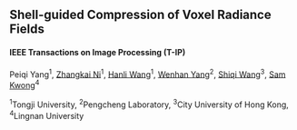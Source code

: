 ## Shell-guided Compression of Voxel Radiance Fields

#### IEEE Transactions on Image Processing (T-IP)
Peiqi Yang<sup>1</sup>, [Zhangkai Ni](https://eezkni.github.io/)<sup>1</sup>, [Hanli Wang](https://scholar.google.com/citations?user=WioFu64AAAAJ&hl=zh-en)<sup>1</sup>, [Wenhan Yang](https://flyywh.github.io/)<sup>2</sup>, [Shiqi Wang](https://scholar.google.com/citations?user=Pr7s2VUAAAAJ&hl=en)<sup>3</sup>, [Sam Kwong](https://scholar.google.com/citations?user=_PVI6EAAAAAJ&hl=zh-CN)<sup>4</sup>

<sup>1</sup>Tongji University, <sup>2</sup>Pengcheng Laboratory, <sup>3</sup>City University of Hong Kong, <sup>4</sup>Lingnan University
